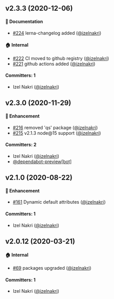 
## v2.3.3 (2020-12-06)

#### :memo: Documentation
* [#224](https://github.com/izelnakri/memserver/pull/224) lerna-changelog added ([@izelnakri](https://github.com/izelnakri))

#### :house: Internal
* [#222](https://github.com/izelnakri/memserver/pull/222) CI moved to github registry ([@izelnakri](https://github.com/izelnakri))
* [#221](https://github.com/izelnakri/memserver/pull/221) github actions added ([@izelnakri](https://github.com/izelnakri))

#### Committers: 1
- Izel Nakri ([@izelnakri](https://github.com/izelnakri))


## v2.3.0 (2020-11-29)

#### :rocket: Enhancement
* [#216](https://github.com/izelnakri/memserver/pull/216) removed 'qs' package ([@izelnakri](https://github.com/izelnakri))
* [#215](https://github.com/izelnakri/memserver/pull/215) v2.1.3 node@15 support ([@izelnakri](https://github.com/izelnakri))

#### Committers: 2
- Izel Nakri ([@izelnakri](https://github.com/izelnakri))
- [@dependabot-preview[bot]](https://github.com/apps/dependabot-preview)


## v2.1.0 (2020-08-22)

#### :rocket: Enhancement
* [#161](https://github.com/izelnakri/memserver/pull/161) Dynamic default attributes ([@izelnakri](https://github.com/izelnakri))

#### Committers: 1
- Izel Nakri ([@izelnakri](https://github.com/izelnakri))


## v2.0.12 (2020-03-21)

#### :house: Internal
* [#69](https://github.com/izelnakri/memserver/pull/69) packages upgraded ([@izelnakri](https://github.com/izelnakri))

#### Committers: 1
- Izel Nakri ([@izelnakri](https://github.com/izelnakri))

